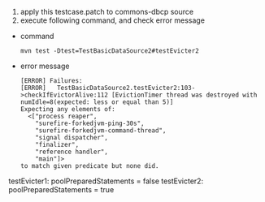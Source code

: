 1. apply this testcase.patch to commons-dbcp source
2. execute following command, and check error message 
  - command
    ```
    mvn test -Dtest=TestBasicDataSource2#testEvicter2
    ```
  - error message
    ```
    [ERROR] Failures: 
    [ERROR]   TestBasicDataSource2.testEvicter2:103->checkIfEvictorAlive:112 [EvictionTimer thread was destroyed with numIdle=8(expected: less or equal than 5)] 
    Expecting any elements of:
      <["process reaper",
        "surefire-forkedjvm-ping-30s",
        "surefire-forkedjvm-command-thread",
        "signal dispatcher",
        "finalizer",
        "reference handler",
        "main"]>
    to match given predicate but none did.
    ```

  testEvicter1: poolPreparedStatements = false
  testEvicter2: poolPreparedStatements = true
